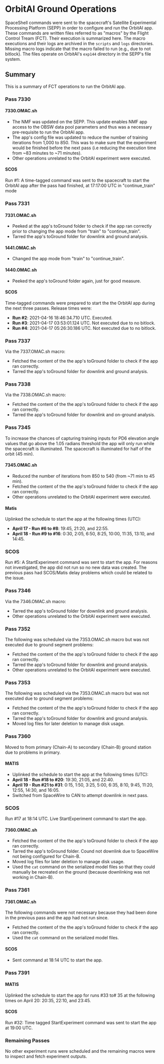# OrbitAI Ground Operations
SpaceShell commands were sent to the spacecraft's Satellite Experimental Processing Platform (SEPP) in order to configure and run the OrbitAI app. These commands are written files referred to as "macros" by the Flight Control Tream (FCT). Their execution is summarized here. The macro executions and their logs are archived in the `scripts` and `logs` directories. Missing macro logs indicate that the macro failed to run (e.g., due to not bitlock). The files operate on OrbitAI's `exp144` directory in the SEPP's file system.
## Summary
This is a summary of FCT operations to run the OrbitAI app.
### Pass 7330
#### 7330.OMAC.sh
- The NMF was updated on the SEPP. This update enables NMF app access to the OBSW data pool parameters and thus was a necessary pre-requisite to run the OrbitAI app.
- The app's config file was updated to reduce the number of training iterations from 1,000 to 850. This was to make sure that the experiment would be finished before the next pass (i.e reducing the execution time from ~83 minutes to ~71 minutes).
- Other operations unrelated to the OrbitAI experiment were executed.
#### SCOS
Run \#1: A time-tagged command was sent to the spacecraft to start the OrbitAI app after the pass had finished, at 17:17:00 UTC in "continue_train" mode
### Pass 7331
#### 7331.OMAC.sh
- Peeked at the app's toGround folder to check if the app ran correctly prior to changing the app mode from "train" to "continue_train".
- Tarred the app's toGround folder for downlink and ground analysis.

#### 1441.OMAC.sh
- Changed the app mode from "train" to "continue_train". 

#### 1440.OMAC.sh
- Peeked the app's toGround folder again, just for good measure.

#### SCOS
Time-tagged commands were prepared to start the the OrbitAI app during the next three passes. Release times were:
- **Run \#2**: 2021-04-16 18:46:34.710 UTC. Executed.
- **Run \#3**: 2021-04-17 03:53:01.124 UTC. Not executed due to no bitlock.
- **Run \#4**: 2021-04-17 05:26:30.186 UTC. Not executed due to no bitlock.

### Pass 7337
Via the 7337.OMAC.sh macro:
- Fetched the content of the the app's toGround folder to check if the app ran correctly.
- Tarred the app's toGround folder for downlink and ground analysis.

### Pass 7338
Via the 7338.OMAC.sh macro:
- Fetched the content of the the app's toGround folder to check if the app ran correctly.
- Tarred the app's toGround folder for downlink and on-ground analysis.

### Pass 7345
To increase the chances of capturing training inputs for PD6 elevation angle values that go above the 1.05 radians threshold the app will only run while the spacecraft is illuminated. The spacecraft is illuminated for half of the orbit (45 min).

#### 7345.OMAC.sh
- Reduced the number of iterations from 850 to 540 (from ~71 min to 45 min).
- Fetched the content of the the app's toGround folder to check if the app ran correctly.
- Other operations unrelated to the OrbitAI experiment were executed.

#### Matis
Uplinked the schedule to start the app at the following times (UTC): 
 - **April 17 - Run \#6 to \#8**: 19:45, 21:20, and 22:55.
 - **April 18 - Run \#9 to \#16**: 0:30, 2:05, 6:50, 8:25, 10:00, 11:35, 13:10, and 14:45.

### SCOS
Run \#5: A StartExperiment command was sent to start the app. For reasons not investigated, the app did not run so no new data was created. The previous pass had SCOS/Matis delay problems which could be related to the issue.

### Pass 7346
Via the 7346.OMAC.sh macro:
- Tarred the app's toGround folder for downlink and ground analysis. 
- Other operations unrelated to the OrbitAI experiment were executed.

### Pass 7352
The following was scheduled via the 7353.OMAC.sh macro but was not executed due to ground segment problems:
- Fetched the content of the the app's toGround folder to check if the app ran correctly.
- Tarred the app's toGround folder for downlink and ground analysis.
- Other operations unrelated to the OrbitAI experiment were executed.

### Pass 7353
The following was scheduled via the 7353.OMAC.sh macro but was not executed due to ground segment problems:
- Fetched the content of the the app's toGround folder to check if the app ran correctly.
- Tarred the app's toGround folder for downlink and ground analysis.
- Moved log files for later deletion to manage disk usage.

### Pass 7360
Moved to from primary (Chain-A) to secondary (Chain-B) ground station due to problems in primary.

#### MATIS
- Uplinked the schedule to start the app at the following times (UTC): 
 - **April 18 - Run \#18 to \#20**: 19:30, 21:05, and 22:40.
 - **April 19 - Run \#21 to \#31**: 0:15, 1:50, 3:25, 5:00, 6:35, 8:10, 9:45, 11:20, 12:55, 14:30, and 16:05.
- Switched from SpaceWire to CAN to attempt downlink in next pass.

### SCOS
Run \#17 at 18:14 UTC. Live StartExperiment command to start the app.
#### 7360.OMAC.sh
- Fetched the content of the the app's toGround folder to check if the app ran correctly.
- Tarred the app's toGround folder. Cound not downlink due to SpaceWire not being configured for Chain-B.
- Moved log files for later deletion to manage disk usage.
- Used the `cat` command on the serialized model files so that they could manually be recreated on the ground (because downlinking was not working in Chain-B).

### Pass 7361
#### 7361.OMAC.sh
The following commands were not necessary because they had been done in the previous pass and the app had not run since.
- Fetched the content of the the app's toGround folder to check if the app ran correctly.
- Used the `cat` command on the serialized model files.

#### SCOS
- Sent command at 18:14 UTC to start the app.

### Pass 7391

#### MATIS
Uplinked the schedule to start the app for runs \#33 to\# 35 at the following times on April 20: 20:35, 22:10, and 23:45.

#### SCOS
Run \#32: Time tagged StartExperiment command was sent to start the app at 19:00 UTC.

### Remaining Passes
No other experiment runs were scheduled and the remaining macros were to inspect and fetch experiment outputs.